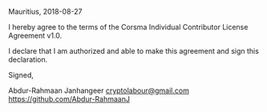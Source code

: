Mauritius, 2018-08-27

I hereby agree to the terms of the Corsma Individual Contributor License
Agreement v1.0.

I declare that I am authorized and able to make this agreement and sign this
declaration.

Signed,

Abdur-Rahmaan Janhangeer cryptolabour@gmail.com https://github.com/Abdur-RahmaanJ
